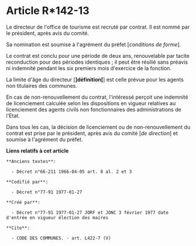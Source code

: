 # Article R*142-13

Le directeur de l'office de tourisme est recruté par contrat. Il est nommé par le président, après avis du comité.

Sa nomination est soumise à l'agrément du préfet [*conditions de forme*]. 

Le contrat est conclu pour une période de deux ans, renouvelable par tacite reconduction pour des périodes identiques ; il
peut être résilié sans préavis ni indemnité pendant les six premiers mois d'exercice de la fonction. 

La limite d'âge du directeur [**]définition[**] est celle prévue pour les agents non titulaires des communes. 

En cas de non-renouvellement du contrat, l'intéressé perçoit une indemnité de licenciement calculée selon les dispositions en
vigueur relatives au licenciement des agents civils non fonctionnaires des administrations de l'Etat. 

Dans tous les cas, la décision de licenciement ou de non-renouvellement du contrat est prise par le président, après avis du
comité [*de direction*] et soumise à l'agrément du préfet.

**Liens relatifs à cet article**

	**Anciens textes**:

	  - Décret n°66-211 1966-04-05 art. 8 al. 2 et 3

	**Codifié par**:

	  - Décret n°77-91 1977-01-27

	**Créé par**:

	  - Décret n°77-91 1977-01-27 JORF et JONC 3 février 1977 date d'entrée en vigueur élection des maires

	**Cite**:

	  - CODE DES COMMUNES. - art. L422-7 (V)
